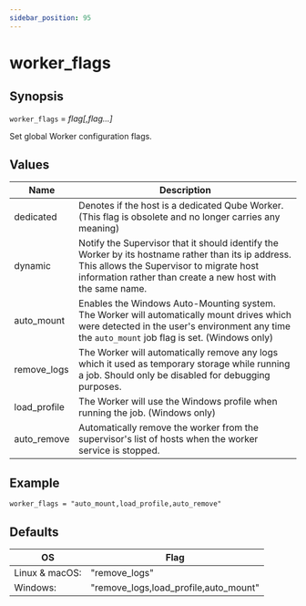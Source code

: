```yaml
---
sidebar_position: 95
---
```


# worker_flags

## Synopsis

`worker_flags` = _flag[,flag...]_

Set global Worker configuration flags.

## Values

Name| Description  
---|---  
dedicated| Denotes if the host is a dedicated Qube Worker. (This flag is obsolete and no longer carries any meaning)  
dynamic| Notify the Supervisor that it should identify the Worker by its hostname rather than its ip address. This allows the Supervisor to migrate host information rather than create a new host with the same name.  
auto_mount| Enables the Windows Auto-Mounting system. The Worker will automatically mount drives which were detected in the user's environment any time the `auto_mount` job flag is set. (Windows only)  
remove_logs| The Worker will automatically remove any logs which it used as temporary storage while running a job. Should only be disabled for debugging purposes.  
load_profile| The Worker will use the Windows profile when running the job.  (Windows only)  
auto_remove| Automatically remove the worker from the supervisor's list of hosts when the worker service is stopped.  
  
## Example

```
worker_flags = "auto_mount,load_profile,auto_remove"
```

## Defaults

OS | Flag
---|---
Linux & macOS: | "remove_logs"
Windows: | "remove_logs,load_profile,auto_mount"

